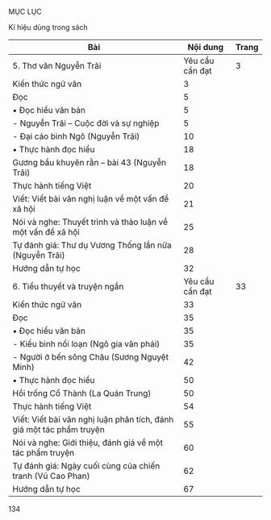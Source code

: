 MỤC LỤC

Kí hiệu dùng trong sách

Bài | Nội dung | Trang
--- | --- | ---
5. Thơ văn Nguyễn Trãi | Yêu cầu cần đạt | 3
 | Kiến thức ngữ văn | 3
 | Đọc | 5
 | • Đọc hiểu văn bản | 5
 | - Nguyễn Trãi – Cuộc đời và sự nghiệp | 5
 | - Đại cáo bình Ngô (Nguyễn Trãi) | 10
 | • Thực hành đọc hiểu | 18
 | Gương bầu khuyên rằn – bài 43 (Nguyễn Trãi) | 18
 | Thực hành tiếng Việt | 20
 | Viết: Viết bài văn nghị luận về một vấn đề xã hội | 21
 | Nói và nghe: Thuyết trình và thảo luận về một vấn đề xã hội | 25
 | Tự đánh giá: Thư dụ Vương Thống lần nữa (Nguyễn Trãi) | 28
 | Hướng dẫn tự học | 32
6. Tiểu thuyết và truyện ngắn | Yêu cầu cần đạt | 33
 | Kiến thức ngữ văn | 33
 | Đọc | 35
 | • Đọc hiểu văn bản | 35
 | - Kiều bình nổi loạn (Ngô gia văn phái) | 35
 | - Người ở bến sông Châu (Sương Nguyệt Minh) | 42
 | • Thực hành đọc hiểu | 50
 | Hồi trống Cổ Thành (La Quán Trung) | 50
 | Thực hành tiếng Việt | 54
 | Viết: Viết bài văn nghị luận phân tích, đánh giá một tác phẩm truyện | 55
 | Nói và nghe: Giới thiệu, đánh giá về một tác phẩm truyện | 60
 | Tự đánh giá: Ngày cuối cùng của chiến tranh (Vũ Cao Phan) | 62
 | Hướng dẫn tự học | 67

134
